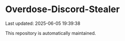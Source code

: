# Overdose-Discord-Stealer

Last updated: 2025-06-05 19:39:38

This repository is automatically maintained.
